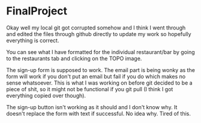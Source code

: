# FinalProject

Okay well my local git got corrupted somehow and I think I went through and edited the files through github directly to update my work so hopefully everything is correct.

You can see what I have formatted for the individual restaurant/bar by going to the restaurants tab and clicking on the TOPO image.

The sign-up form is supposed to work. The email part is being wonky as the form will work if you don't put an email but fail if you do which makes no sense whatsoever. This is what I was working on before git decided to be a piece of shit, so it might not be functional if you git pull (I think I got everything copied over though).

The sign-up button isn't working as it should and I don't know why. It doesn't replace the form with text if successful. No idea why. Tired of this.


